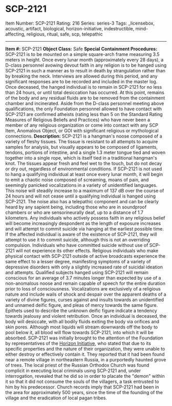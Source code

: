 # SCP-2121
Item Number: SCP-2121
Rating: 216
Series: series-3
Tags: _licensebox, acoustic, artifact, biological, horizon-initiative, indestructible, mind-affecting, religious, ritual, safe, scp, telepathic

---

**Item #:** SCP-2121
**Object Class:** Safe
**Special Containment Procedures:** SCP-2121 is to be mounted on a simple square-arch frame measuring 3.5 meters in height. Once every lunar month (approximately every 28 days), a D-class personnel avowing devout faith in any religion is to be hanged using SCP-2121 in such a manner as to result in death by strangulation rather than by breaking the neck. Interviews are allowed during this period, and any significant responses are to be recorded and included in the master log.
Once deceased, the hanged individual is to remain in SCP-2121 for no less than 24 hours, or until total desiccation has occurred. At this point, remains of the body and any residual fluids are to be removed from the containment chamber and incinerated.
Aside from the D-class personnel meeting above qualifications, the only Foundation personnel allowed to have contact with SCP-2121 are confirmed atheists (rating less than 5 on the Standard Rating Measures of Religious Beliefs and Practices) who have never been a member of any religious organization or come into contact with any SCP Item, Anomalous Object, or GOI with significant religious or mythological connections.
**Description:** SCP-2121 is a hangman's noose composed of a variety of fleshy tissues. The tissue is resistant to all attempts to acquire samples for analysis, but visually appears to be composed of ligaments, tendons, portions of intestine, and a single 1.3 meter tongue tied and woven together into a single rope, which is itself tied in a traditional hangman's knot. The tissues appear fresh and feel wet to the touch, but do not decay or dry out, regardless of environmental conditions.
If SCP-2121 is not used to hang a qualifying individual at least once every lunar month, it will begin to emit a chaotic noise composed of screaming, moans of pain, and seemingly panicked vocalizations in a variety of unidentified languages. This noise will steadily increase to a maximum of 137 dB over the course of 24 hours and will not cease until a qualifying individual is hanged using SCP-2121. The noise also has a telepathic component and can be clearly heard by any sapient being, including those who are in soundproof chambers or who are sensorineurally deaf, up to a distance of 1.7 kilometers. Any individuals who actively possess faith in any religious belief will become increasingly despondent as the length of exposure increases and will attempt to commit suicide via hanging at the earliest possible time. If the affected individual is aware of the existence of SCP-2121, they will attempt to use it to commit suicide, although this is not an overriding compulsion. Individuals who have committed suicide without use of SCP-2121 will not experience its other effects. Religious individuals who make physical contact with SCP-2121 outside of active broadcasts experience the same effect to a lesser degree, manifesting symptoms of a variety of depressive disorders with only a slightly increased rate of suicidal ideation and attempts.
Qualified subjects hanged using SCP-2121 will remain conscious for an average of 3.7 minutes longer than expected by use of a non-anomalous noose and remain capable of speech for the entire duration prior to loss of consciousness. Vocalizations are exclusively of a religious nature and include wails of shock and despair over the apparent deaths of a variety of divine figures, curses against and insults towards an unidentified and unnamed deific figure, and pleas of mercy towards the same figure. Epithets used to describe the unknown deific figure indicate a tendency towards jealousy and violent retribution. Once an individual is deceased, the body will desiccate, with all bodily fluids exiting the body via orifices and skin pores. Although most liquids will stream downwards off the body to pool below it, all blood will flow towards SCP-2121, into which it will be absorbed.
SCP-2121 was initially brought to the attention of the Foundation by representatives of the [Horizon Initiative](/fire-on-the-horizon), who stated that due to its specific properties and the nature of their organization, they were unable to either destroy or effectively contain it. They reported that it had been found near a remote village in northeastern Russia, in a purportedly haunted grove of trees. The local priest of the Russian Orthodox Church was found complicit in executing local criminals using SCP-2121 and, under interrogation, revealed that he did so in order to placate the "demon" within it so that it did not consume the souls of the villagers, a task entrusted to him by his predecessor. Church records imply that SCP-2121 had been in the area for approximately 500 years, since the time of the founding of the village and the eradication of local pagan tribes.